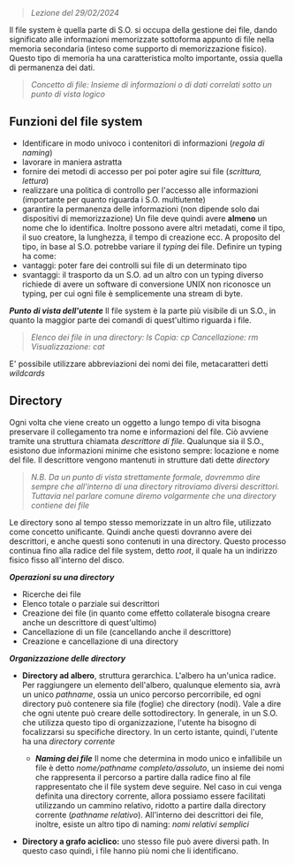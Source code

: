  > *Lezione del 29/02/2024*

Il file system è quella parte di S.O. si occupa della gestione dei file, dando significato alle informazioni memorizzate sottoforma appunto di file nella memoria secondaria (inteso come supporto di memorizzazione fisico). Questo tipo di memoria ha una caratteristica molto importante, ossia quella di permanenza dei dati.

>    *Concetto di file: Insieme di informazioni o di dati correlati sotto un punto di vista logico*

## Funzioni del file system
- Identificare in modo univoco i contenitori di informazioni (*regola di naming*)
- lavorare in maniera astratta 
- fornire dei metodi di accesso per poi poter agire sui file (*scrittura, lettura*)
- realizzare una politica di controllo per l'accesso alle informazioni (importante per quanto riguarda i S.O. multiutente)
- garantire la permanenza delle informazioni (non dipende solo dai dispositivi di memorizzazione)
Un file deve quindi avere **almeno** un nome che lo identifica. Inoltre possono avere altri metadati, come il tipo, il suo creatore, la lunghezza, il tempo di creazione ecc.
A proposito del tipo, in base al S.O. potrebbe variare il *typing* dei file.
Definire un typing ha come:
- vantaggi: poter fare dei controlli sui file di un determinato tipo
- svantaggi: il trasporto da un S.O. ad un altro con un typing diverso richiede di avere un software di conversione
UNIX non riconosce un typing, per cui ogni file è semplicemente una stream di byte.

***Punto di vista dell'utente***
Il file system è la parte più visibile di un S.O., in quanto la maggior parte dei comandi di quest'ultimo riguarda i file.

>*Elenco dei file in una directory: ls
>Copia: cp
>Cancellazione: rm
>Visualizzazione: cat*

E' possibile utilizzare abbreviazioni dei nomi dei file, metacaratteri detti *wildcards*

## Directory
Ogni volta che viene creato un oggetto a lungo tempo di vita bisogna preservare il collegamento tra nome e informazioni del file. Ciò avviene tramite una struttura chiamata *descrittore di file*.
Qualunque sia il S.O., esistono due informazioni minime che esistono sempre: locazione e nome del file. Il descrittore vengono mantenuti in strutture dati dette *directory*

> *N.B. Da un punto di vista strettamente formale, dovremmo dire sempre che all'interno di una directory ritroviamo diversi descrittori. Tuttavia nel parlare comune diremo volgarmente che una directory contiene dei file* 

Le directory sono al tempo stesso memorizzate in un altro file, utilizzato come concetto unificante. Quindi anche questi dovranno avere dei descrittori, e anche questi sono contenuti in una directory. Questo processo continua fino alla radice del file system, detto *root*, il quale ha un indirizzo fisico fisso all'interno del disco.

***Operazioni su una directory***
- Ricerche dei file
- Elenco totale o parziale sui descrittori
- Creazione dei file (in quanto come effetto collaterale bisogna creare anche un descrittore di quest'ultimo)
- Cancellazione di un file (cancellando anche il descrittore)
- Creazione e cancellazione di una directory

***Organizzazione delle directory***
- **Directory ad albero**, struttura gerarchica. L'albero ha un'unica radice. Per raggiungere un elemento dell'albero, qualunque elemento sia, avrà un unico *pathname*, ossia un unico percorso percorribile, ed ogni directory può contenere sia file (foglie) che directory (nodi). Vale a dire che ogni utente può creare delle sottodirectory. In generale, in un S.O. che utilizza questo tipo di organizzazione, l'utente ha bisogno di focalizzarsi su specifiche directory. In un certo istante, quindi, l'utente ha una *directory corrente*
	- ***Naming dei file***
	Il nome che determina in modo unico e infallibile un file è detto *nome/pathname completo/assoluto*, un insieme dei nomi che rappresenta il percorso a partire dalla radice fino al file rappresentato che il file system deve seguire.
	Nel caso in cui venga definita una directory corrente, allora possiamo essere facilitati utilizzando un cammino relativo, ridotto a partire dalla directory corrente (*pathname relativo*).
	All'interno dei descrittori dei file, inoltre, esiste un altro tipo di naming: *nomi relativi semplici* 

- **Directory a grafo aciclico:** uno stesso file può avere diversi path. In questo caso quindi, i file hanno più nomi che li identificano.